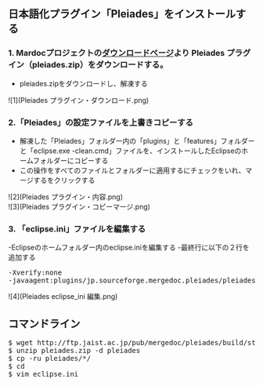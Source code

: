## 日本語化プラグイン「Pleiades」をインストールする

### 1. Mardocプロジェクトの[ダウンロードページ](http://mergedoc.osdn.jp/)より Pleiades プラグイン（pleiades.zip）をダウンロードする。
- pleiades.zipをダウンロードし、解凍する

![1](Pleiades プラグイン・ダウンロード.png) <br/>

### 2.「Pleiades」の設定ファイルを上書きコピーする
- 解凍した「Pleiades」フォルダー内の「plugins」と「features」フォルダーと「eclipse.exe -clean.cmd」ファイルを、インストールしたEclipseのホームフォルダーにコピーする
- この操作をすべてのファイルとフォルダーに適用するにチェックをいれ、マージするをクリックする

![2](Pleiades プラグイン・内容.png) <br/>
![3](Pleiades プラグイン・コピーマージ.png) <br/>

### 3. 「eclipse.ini」ファイルを編集する

-Eclipseのホームフォルダー内のeclipse.iniを編集する
-最終行に以下の２行を追加する

<pre>
-Xverify:none
-javaagent:plugins/jp.sourceforge.mergedoc.pleiades/pleiades.jar
</pre>

![4](Pleiades eclipse_ini 編集.png) <br/>


## コマンドライン
<pre>
$ wget http://ftp.jaist.ac.jp/pub/mergedoc/pleiades/build/stable/pleiades.zip
$ unzip pleiades.zip -d pleiades
$ cp -ru pleiades/*/ <eclipseの実行ファイルのあるディレクトリ>
$ cd <eclipseの実行ファイルのあるディレクトリ>
$ vim eclipse.ini
</pre>
